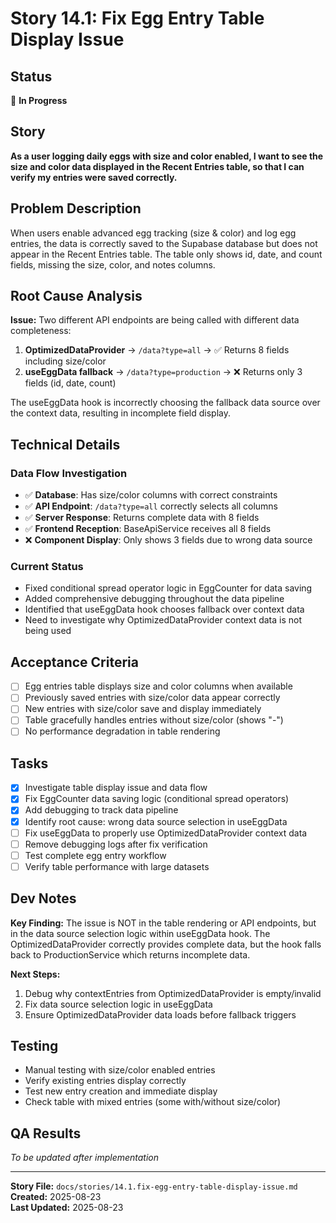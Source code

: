 # Story 14.1: Fix Egg Entry Table Display Issue

## Status
🔄 **In Progress**

## Story
**As a user logging daily eggs with size and color enabled, I want to see the size and color data displayed in the Recent Entries table, so that I can verify my entries were saved correctly.**

## Problem Description
When users enable advanced egg tracking (size & color) and log egg entries, the data is correctly saved to the Supabase database but does not appear in the Recent Entries table. The table only shows id, date, and count fields, missing the size, color, and notes columns.

## Root Cause Analysis
**Issue:** Two different API endpoints are being called with different data completeness:
1. **OptimizedDataProvider** → `/data?type=all` → ✅ Returns 8 fields including size/color
2. **useEggData fallback** → `/data?type=production` → ❌ Returns only 3 fields (id, date, count)

The useEggData hook is incorrectly choosing the fallback data source over the context data, resulting in incomplete field display.

## Technical Details

### Data Flow Investigation
- ✅ **Database**: Has size/color columns with correct constraints
- ✅ **API Endpoint**: `/data?type=all` correctly selects all columns  
- ✅ **Server Response**: Returns complete data with 8 fields
- ✅ **Frontend Reception**: BaseApiService receives all 8 fields
- ❌ **Component Display**: Only shows 3 fields due to wrong data source

### Current Status
- Fixed conditional spread operator logic in EggCounter for data saving
- Added comprehensive debugging throughout the data pipeline
- Identified that useEggData hook chooses fallback over context data
- Need to investigate why OptimizedDataProvider context data is not being used

## Acceptance Criteria
- [ ] Egg entries table displays size and color columns when available
- [ ] Previously saved entries with size/color data appear correctly
- [ ] New entries with size/color save and display immediately
- [ ] Table gracefully handles entries without size/color (shows "-")
- [ ] No performance degradation in table rendering

## Tasks
- [x] Investigate table display issue and data flow
- [x] Fix EggCounter data saving logic (conditional spread operators)
- [x] Add debugging to track data pipeline
- [x] Identify root cause: wrong data source selection in useEggData
- [ ] Fix useEggData to properly use OptimizedDataProvider context data
- [ ] Remove debugging logs after fix verification
- [ ] Test complete egg entry workflow
- [ ] Verify table performance with large datasets

## Dev Notes
**Key Finding:** The issue is NOT in the table rendering or API endpoints, but in the data source selection logic within useEggData hook. The OptimizedDataProvider correctly provides complete data, but the hook falls back to ProductionService which returns incomplete data.

**Next Steps:** 
1. Debug why contextEntries from OptimizedDataProvider is empty/invalid
2. Fix data source selection logic in useEggData
3. Ensure OptimizedDataProvider data loads before fallback triggers

## Testing
- Manual testing with size/color enabled entries
- Verify existing entries display correctly
- Test new entry creation and immediate display
- Check table with mixed entries (some with/without size/color)

## QA Results
*To be updated after implementation*

---
**Story File:** `docs/stories/14.1.fix-egg-entry-table-display-issue.md`  
**Created:** 2025-08-23  
**Last Updated:** 2025-08-23